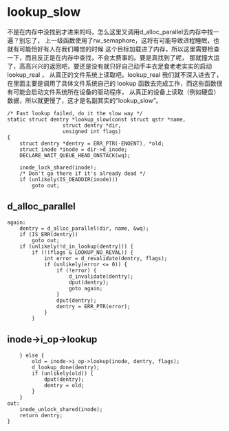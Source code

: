 # lookup_slow

不是在内存中没找到才进来的吗，怎么这里又调用d_alloc_parallel去内存中找一遍？别忘了，
上一级函数使用了rw_semaphore，这将有可能导致进程睡眠，也就有可能恰好有人在我们睡觉的时候
这个目标加载进了内存，所以这里需要检查一下，而且反正是在内存中查找，不会太费事的。要是真找到了呢，
那就撞大运了，高高兴兴的返回吧，要还是没有就只好自己动手丰衣足食老老实实的启动 lookup_real ，
从真正的文件系统上读取吧。lookup_real 我们就不深入进去了，在里面主要是调用了具体文件系统自己的
lookup 函数去完成工作，而这些函数很有可能会启动文件系统所在设备的驱动程序，
从真正的设备上读取（例如硬盘）数据，所以就更慢了，这才是名副其实的“lookup_slow”。

```
/* Fast lookup failed, do it the slow way */
static struct dentry *lookup_slow(const struct qstr *name,
				  struct dentry *dir,
				  unsigned int flags)
{
	struct dentry *dentry = ERR_PTR(-ENOENT), *old;
	struct inode *inode = dir->d_inode;
	DECLARE_WAIT_QUEUE_HEAD_ONSTACK(wq);

	inode_lock_shared(inode);
	/* Don't go there if it's already dead */
	if (unlikely(IS_DEADDIR(inode)))
		goto out;
```

## d_alloc_parallel

```
again:
	dentry = d_alloc_parallel(dir, name, &wq);
	if (IS_ERR(dentry))
		goto out;
	if (unlikely(!d_in_lookup(dentry))) {
		if (!(flags & LOOKUP_NO_REVAL)) {
			int error = d_revalidate(dentry, flags);
			if (unlikely(error <= 0)) {
				if (!error) {
					d_invalidate(dentry);
					dput(dentry);
					goto again;
				}
				dput(dentry);
				dentry = ERR_PTR(error);
			}
		}
```

## inode->i_op->lookup

```
	} else {
		old = inode->i_op->lookup(inode, dentry, flags);
		d_lookup_done(dentry);
		if (unlikely(old)) {
			dput(dentry);
			dentry = old;
		}
	}
out:
	inode_unlock_shared(inode);
	return dentry;
}
```
